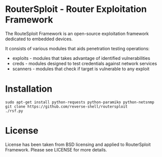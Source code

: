 # RouterSploit - Router Exploitation Framework

The RouteSploit Framework is an open-source exploitation framework dedicated to embedded devices.

It consists of various modules that aids penetration testing operations:

- exploits - modules that takes advantage of identified vulnerabilities
- creds - modules designed to test credentials against network services
- scanners - modules that check if target is vulnerable to any exploit

# Installation

	sudo apt-get install python-requests python-paramiko python-netsnmp
	git clone https://github.com/reverse-shell/routersploit
	./rsf.py

# License

License has been taken from BSD licensing and applied to RouterSploit Framework.
Please see LICENSE for more details.

